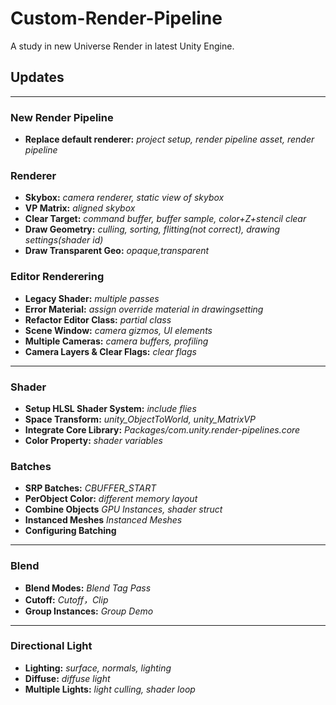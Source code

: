 # Custom-Render-Pipeline
A study in new Universe Render in latest Unity Engine.


## Updates

---

###  New Render Pipeline
- **Replace default renderer:** *project setup, render pipeline asset, render pipeline* 

###  Renderer
- **Skybox:** *camera renderer, static view of skybox* 
- **VP Matrix:** *aligned skybox* 
- **Clear Target:** *command buffer, buffer sample, color+Z+stencil clear* 
- **Draw Geometry:** *culling, sorting, flitting(not correct), drawing settings(shader id)* 
- **Draw Transparent Geo:** *opaque,transparent* 

###  Editor Renderering
- **Legacy Shader:** *multiple passes* 
- **Error Material:** *assign override material in drawingsetting* 
- **Refactor Editor Class:** *partial class* 
- **Scene Window:** *camera gizmos, UI elements* 
- **Multiple Cameras:** *camera buffers, profiling* 
- **Camera Layers & Clear Flags:** *clear flags* 

---

###  Shader
- **Setup HLSL Shader System:** *include flies* 
- **Space Transform:** *unity_ObjectToWorld, unity_MatrixVP* 
- **Integrate Core Library:** *Packages/com.unity.render-pipelines.core* 
- **Color Property:** *shader variables* 

### Batches
- **SRP Batches:** *CBUFFER_START* 
- **PerObject Color:** *different memory layout* 
- **Combine Objects** *GPU Instances, shader struct* 
- **Instanced Meshes** *Instanced Meshes* 
- **Configuring Batching**  

---

### Blend
- **Blend Modes:** *Blend Tag Pass* 
- **Cutoff:** *Cutoff，Clip* 
- **Group Instances:** *Group Demo* 

---

### Directional Light

- **Lighting:** *surface, normals, lighting* 
- **Diffuse:** *diffuse light* 
- **Multiple Lights:** *light culling, shader loop* 

